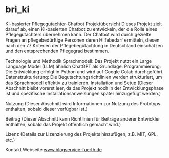 # bri_ki

KI-basierter Pflegegutachter-Chatbot
Projektübersicht
Dieses Projekt zielt darauf ab, einen KI-basierten Chatbot zu entwickeln, der die Rolle eines Pflegegutachters übernehmen kann. Der Chatbot wird durch gezielte Fragen an pflegebedürftige Personen deren Hilfebedarf ermitteln, diesen nach den 77 Kriterien der Pflegebegutachtung in Deutschland einschätzen und den entsprechenden Pflegegrad bestimmen.

Technologie und Methodik
Sprachmodell: Das Projekt nutzt ein Large Language Model (LLM) ähnlich ChatGPT als Grundlage.
Programmierung: Die Entwicklung erfolgt in Python und wird auf Google Colab durchgeführt.
Datenstrukturierung: Die Begutachtungsrichtlinien werden strukturiert, um das Sprachmodell effektiv zu trainieren.
Installation und Setup
(Dieser Abschnitt bleibt vorerst leer, da das Projekt noch in der Entwicklungsphase ist und spezifische Installationsanweisungen später hinzugefügt werden.)

Nutzung
(Dieser Abschnitt wird Informationen zur Nutzung des Prototyps enthalten, sobald dieser verfügbar ist.)

Beitrag
(Dieser Abschnitt kann Richtlinien für Beiträge anderer Entwickler enthalten, sobald das Projekt öffentlich gemacht wird.)

Lizenz
(Details zur Lizenzierung des Projekts hinzufügen, z.B. MIT, GPL, etc.)

Kontakt
Webseite www.blogservice-fuerth.de
